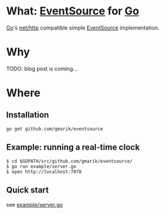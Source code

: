 # What: [EventSource] for [Go](lang)

[Go]'s [net/http] compatible simple [EventSource] implementation.

# Why

TODO: blog post is coming...

# Where
## Installation

```console
go get github.com/gmarik/eventsource
```

## Example: running a real-time clock

```console
$ cd $GOPATH/src/github.com/gmarik/eventsource/
$ go run example/server.go
$ open http://localhost:7070
```

## Quick start

see [example/server.go](https://github.com/gmarik/eventsource/blob/master/example/server.go)

[Go]:http://golang.org
[EventSource]:http://www.w3.org/TR/2011/WD-eventsource-20110208/
[net/http]:https://golang.org/pkg/net/http/

